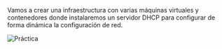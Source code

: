 Vamos a crear una infraestructura con varias máquinas virtuales y contenedores donde instalaremos un servidor DHCP para configurar de forma dinámica la configuración de red.

![Práctica](../img/practica.png) 
